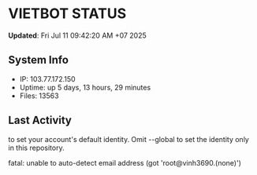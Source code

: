 # VIETBOT STATUS
**Updated**: Fri Jul 11 09:42:20 AM +07 2025

## System Info
- IP: 103.77.172.150
- Uptime: up 5 days, 13 hours, 29 minutes
- Files: 13563

## Last Activity

to set your account's default identity.
Omit --global to set the identity only in this repository.

fatal: unable to auto-detect email address (got 'root@vinh3690.(none)')
